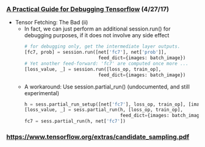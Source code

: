 ### [A Practical Guide for Debugging Tensorflow](https://wookayin.github.io/tensorflow-talk-debugging) (4/27/17)
* Tensor Fetching: The Bad (ii)
  * In fact, we can just perform an additional session.run() for debugging purposes, if it does not involve any side effect
    ```python
    # for debugging only, get the intermediate layer outputs.
    [fc7, prob] = session.run([net['fc7'], net['prob']],
                               feed_dict={images: batch_image})
    # Yet another feed-forward: 'fc7' are computed once more ...
    [loss_value, _] = session.run([loss_op, train_op],
                               feed_dict={images: batch_image})
    ```
  * A workaround: Use session.partial_run() (undocumented, and still experimental)
    ```python
    h = sess.partial_run_setup([net['fc7'], loss_op, train_op], [images])
    [loss_value, _] = sess.partial_run(h, [loss_op, train_op],
                                       feed_dict={images: batch_image})
    fc7 = sess.partial_run(h, net['fc7'])
    ```


### https://www.tensorflow.org/extras/candidate_sampling.pdf
